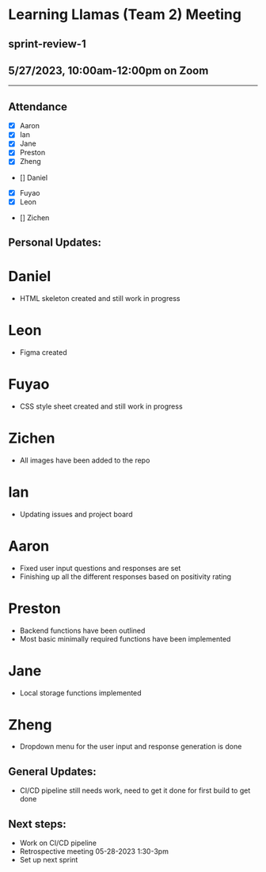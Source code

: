 # Learning Llamas (Team 2) Meeting
## sprint-review-1
## 5/27/2023, 10:00am-12:00pm on Zoom
---
## Attendance
- [x] Aaron
- [x] Ian
- [x] Jane
- [x] Preston
- [x] Zheng 
- [] Daniel 
- [x] Fuyao 
- [x] Leon
- [] Zichen

## Personal Updates:
# Daniel
* HTML skeleton created and still work in progress

# Leon
* Figma created

# Fuyao
* CSS style sheet created and still work in progress

# Zichen
* All images have been added to the repo

# Ian
* Updating issues and project board

# Aaron
* Fixed user input questions and responses are set
* Finishing up all the different responses based on positivity rating

# Preston
* Backend functions have been outlined
* Most basic minimally required functions have been implemented

# Jane
* Local storage functions implemented

# Zheng
* Dropdown menu for the user input and response generation is done

## General Updates:
* CI/CD pipeline still needs work, need to get it done for first build to get done

## Next steps:
* Work on CI/CD pipeline
* Retrospective meeting 05-28-2023 1:30-3pm
* Set up next sprint
